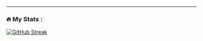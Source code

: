 ---

### :fire: My Stats :

[![GitHub Streak](http://github-readme-streak-stats.herokuapp.com?user=SamuelJayDavies&theme=dark&background=000000)](https://git.io/streak-stats)

<!--
**SamuelJayDavies/SamuelJayDavies** is a ✨ _special_ ✨ repository because its `README.md` (this file) appears on your GitHub profile.

Here are some ideas to get you started:

- 🔭 I’m currently working on ...
- 🌱 I’m currently learning ...
- 👯 I’m looking to collaborate on ...
- 🤔 I’m looking for help with ...
- 💬 Ask me about ...
- 📫 How to reach me: ...
- 😄 Pronouns: ...
- ⚡ Fun fact: ...
-->
